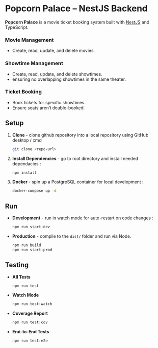
# Popcorn Palace – NestJS Backend

**Popcorn Palace** is a movie ticket booking system built with [NestJS](https://docs.nestjs.com/) and TypeScript.

### **Movie Management**
- Create, read, update, and delete movies.  

### **Showtime Management**
- Create, read, update, and delete showtimes.
- ensuring no overlapping showtimes in the same theater.  

### **Ticket Booking**
- Book tickets for specific showtimes
- Ensure seats aren’t double-booked.

## Setup

1. **Clone** - clone github repository into a local repository using GitHub desktop / cmd  
   ```bash
   git clone <repo-url>
   ```
2. **Install Dependencies** - go to root directory and install needed dependacies :
    ```bash
   npm install
   ```
      
3. **Docker** - spin up a PostgreSQL container for local development : 
   ```bash
   docker-compose up -d
   ```
   

## Run

- **Development** - run in watch mode for auto-restart on code changes :
  ```bash
  npm run start:dev
  ```
  
- **Production** - compile to the `dist/` folder and run via Node.
  ```bash
  npm run build
  npm run start:prod
  ```
  

## Testing

- **All Tests**  
  ```bash
  npm run test
  ```
- **Watch Mode**  
  ```bash
  npm run test:watch
  ```
- **Coverage Report**  
  ```bash
  npm run test:cov
  ```
- **End-to-End Tests**  
  ```bash
  npm run test:e2e
  ```


